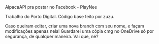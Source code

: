 AlpacaAPI pra postar no Facebook - PlayNee

Trabalho do Porto Digital. 
Código base feito por zuzu.

Caso queiram editar, criar uma nova branch com seu nome, e façam modificações apenas nela!
Guardarei uma cópia cmg no OneDrive só por segurança, de qualquer maneira. Vai que, né?
